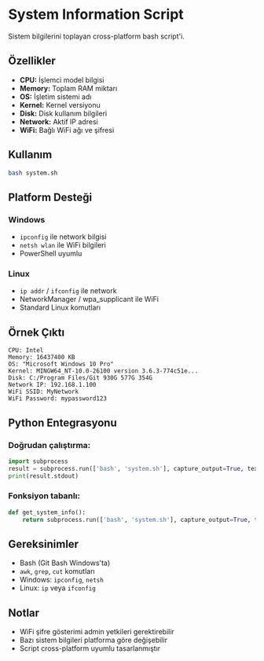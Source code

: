 # System Information Script

Sistem bilgilerini toplayan cross-platform bash script'i.

## Özellikler

- **CPU:** İşlemci model bilgisi
- **Memory:** Toplam RAM miktarı
- **OS:** İşletim sistemi adı
- **Kernel:** Kernel versiyonu
- **Disk:** Disk kullanım bilgileri
- **Network:** Aktif IP adresi
- **WiFi:** Bağlı WiFi ağı ve şifresi

## Kullanım

```bash
bash system.sh
```

## Platform Desteği

### Windows
- `ipconfig` ile network bilgisi
- `netsh wlan` ile WiFi bilgileri
- PowerShell uyumlu

### Linux
- `ip addr` / `ifconfig` ile network
- NetworkManager / wpa_supplicant ile WiFi
- Standard Linux komutları

## Örnek Çıktı

```
CPU: Intel
Memory: 16437400 KB
OS: "Microsoft Windows 10 Pro"
Kernel: MINGW64_NT-10.0-26100 version 3.6.3-774c51e...
Disk: C:/Program Files/Git 930G 577G 354G
Network IP: 192.168.1.100
WiFi SSID: MyNetwork
WiFi Password: mypassword123
```

## Python Entegrasyonu

### Doğrudan çalıştırma:
```python
import subprocess
result = subprocess.run(['bash', 'system.sh'], capture_output=True, text=True)
print(result.stdout)
```

### Fonksiyon tabanlı:
```python
def get_system_info():
    return subprocess.run(['bash', 'system.sh'], capture_output=True, text=True).stdout
```

## Gereksinimler

- Bash (Git Bash Windows'ta)
- `awk`, `grep`, `cut` komutları
- Windows: `ipconfig`, `netsh`
- Linux: `ip` veya `ifconfig`

## Notlar

- WiFi şifre gösterimi admin yetkileri gerektirebilir
- Bazı sistem bilgileri platforma göre değişebilir
- Script cross-platform uyumlu tasarlanmıştır
